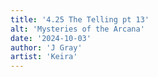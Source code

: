 ```yaml
---
title: '4.25 The Telling pt 13'
alt: 'Mysteries of the Arcana'
date: '2024-10-03'
author: 'J Gray'
artist: 'Keira'
---
```

